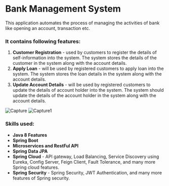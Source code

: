 # Bank Management System

This application automates the process of managing the activities of bank like opening an account, transaction etc.

### It contains following features:
1.  **Customer Registration** - used by customers to register the details of self-information into the system. The system stores the details of the customer in the system along with the account details.
2.  **Apply Loan** - will be used by registered customers to apply loan into the system. The system stores the loan details in the system along with the account details.
3.  **Update Account Details** - will be used by registered customers to update the details of account holder into the system. The system should update the details of the account holder in the system along with the account details.

![Capture](https://user-images.githubusercontent.com/62255672/148806146-820a19a4-bb57-42a8-b8c8-afa3d7a91514.PNG)
![Capture1](https://user-images.githubusercontent.com/62255672/148806151-b9a45ac5-77c2-43b4-b975-03e71b1e7a03.PNG)

### Skills used:
- **Java 8 Features**
- **Spring Boot**
- **Microservices and RestFul API**
- **Spring Data JPA**
- **Spring Cloud** - API gateway, Load Balancing, Service Discovery using Eureka, Config Server, Feign Client, Fault Tolerance, and many more Spring cloud features.
- **Spring Security** - Spring Security, JWT Authentication, and many more features of Spring security.
